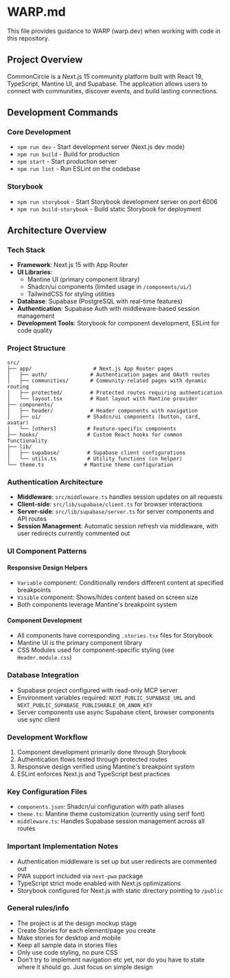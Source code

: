 # WARP.md

This file provides guidance to WARP (warp.dev) when working with code in this repository.

## Project Overview

CommonCircle is a Next.js 15 community platform built with React 19, TypeScript, Mantine UI, and Supabase. The application allows users to connect with communities, discover events, and build lasting connections.

## Development Commands

### Core Development
- `npm run dev` - Start development server (Next.js dev mode)
- `npm run build` - Build for production
- `npm start` - Start production server
- `npm run lint` - Run ESLint on the codebase

### Storybook
- `npm run storybook` - Start Storybook development server on port 6006
- `npm run build-storybook` - Build static Storybook for deployment

## Architecture Overview

### Tech Stack
- **Framework**: Next.js 15 with App Router
- **UI Libraries**: 
  - Mantine UI (primary component library)
  - Shadcn/ui components (limited usage in `/components/ui/`)
  - TailwindCSS for styling utilities
- **Database**: Supabase (PostgreSQL with real-time features)
- **Authentication**: Supabase Auth with middleware-based session management
- **Development Tools**: Storybook for component development, ESLint for code quality

### Project Structure

```
src/
├── app/                    # Next.js App Router pages
│   ├── auth/              # Authentication pages and OAuth routes
│   ├── communities/       # Community-related pages with dynamic routing
│   ├── protected/         # Protected routes requiring authentication
│   └── layout.tsx         # Root layout with Mantine provider
├── components/
│   ├── header/            # Header components with navigation
│   ├── ui/               # Shadcn/ui components (button, card, avatar)
│   └── [others]          # Feature-specific components
├── hooks/                # Custom React hooks for common functionality
├── lib/
│   ├── supabase/         # Supabase client configurations
│   └── utils.ts          # Utility functions (cn helper)
└── theme.ts             # Mantine theme configuration
```

### Authentication Architecture
- **Middleware**: `src/middleware.ts` handles session updates on all requests
- **Client-side**: `src/lib/supabase/client.ts` for browser interactions
- **Server-side**: `src/lib/supabase/server.ts` for server components and API routes
- **Session Management**: Automatic session refresh via middleware, with user redirects currently commented out

### UI Component Patterns

#### Responsive Design Helpers
- `Variable` component: Conditionally renders different content at specified breakpoints
- `Visible` component: Shows/hides content based on screen size
- Both components leverage Mantine's breakpoint system

#### Component Development
- All components have corresponding `.stories.tsx` files for Storybook
- Mantine UI is the primary component library
- CSS Modules used for component-specific styling (see `Header.module.css`)

### Database Integration
- Supabase project configured with read-only MCP server
- Environment variables required: `NEXT_PUBLIC_SUPABASE_URL` and `NEXT_PUBLIC_SUPABASE_PUBLISHABLE_OR_ANON_KEY`
- Server components use async Supabase client, browser components use sync client

### Development Workflow
1. Component development primarily done through Storybook
2. Authentication flows tested through protected routes
3. Responsive design verified using Mantine's breakpoint system
4. ESLint enforces Next.js and TypeScript best practices

### Key Configuration Files
- `components.json`: Shadcn/ui configuration with path aliases
- `theme.ts`: Mantine theme customization (currently using serif font)
- `middleware.ts`: Handles Supabase session management across all routes

### Important Implementation Notes
- Authentication middleware is set up but user redirects are commented out
- PWA support included via `next-pwa` package
- TypeScript strict mode enabled with Next.js optimizations
- Storybook configured for Next.js with static directory pointing to `/public`

### General rules/info
- The project is at the design mockup stage
- Create Stories for each element/page you create
- Make stories for desktop and mobile
- Keep all sample data in stories files
- Only use code styling, no pure CSS
- Don't try to implement navigation etc yet, nor do you have to state where it should go. Just focus on simple design